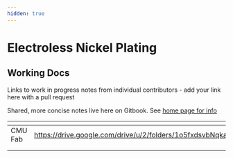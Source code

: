 ```yaml
---
hidden: true
---
```


# Electroless Nickel Plating

## Working Docs

Links to work in progress notes from individual contributors - add your link here with a pull request

Shared, more concise notes live here on Gitbook. See [home page for info](../../#this-website)

<table data-view="cards"><thead><tr><th></th><th></th><th></th></tr></thead><tbody><tr><td>CMU Fab</td><td><a href="https://drive.google.com/drive/u/2/folders/1o5fxdsvbNqkaUjlJolox5KOtbqi4PFFn">https://drive.google.com/drive/u/2/folders/1o5fxdsvbNqkaUjlJolox5KOtbqi4PFFn</a></td><td></td></tr><tr><td></td><td></td><td></td></tr><tr><td></td><td></td><td></td></tr></tbody></table>

